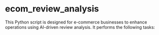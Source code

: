 # ecom_review_analysis
This Python script is designed for e-commerce businesses to enhance operations using AI-driven review analysis. It performs the following tasks:
